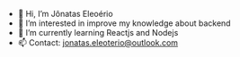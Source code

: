 - 👋 Hi, I’m Jônatas Eleoério
- 👀 I’m interested in improve my knowledge about backend
- 🌱 I’m currently learning Reactjs and Nodejs
- 📫 Contact: jonatas.eleoterio@outlook.com

<!---
Jonatasjes/Jonatasjes is a ✨ special ✨ repository because its `README.md` (this file) appears on your GitHub profile.
You can click the Preview link to take a look at your changes.
--->
